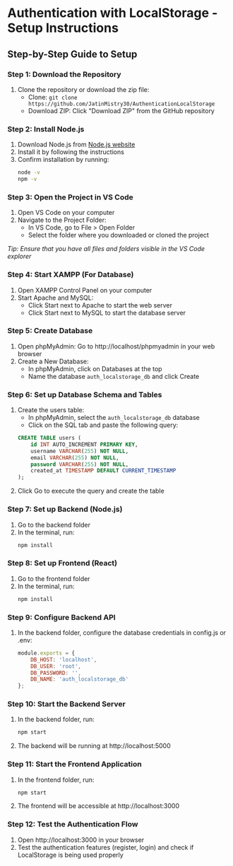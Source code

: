 # Authentication with LocalStorage - Setup Instructions

## Step-by-Step Guide to Setup

### Step 1: Download the Repository
1. Clone the repository or download the zip file:
   - Clone: `git clone https://github.com/JatinMistry30/AuthenticationLocalStorage`
   - Download ZIP: Click "Download ZIP" from the GitHub repository

### Step 2: Install Node.js
1. Download Node.js from [Node.js website](https://nodejs.org/)
2. Install it by following the instructions
3. Confirm installation by running:
   ```bash
   node -v
   npm -v
   ```

### Step 3: Open the Project in VS Code
1. Open VS Code on your computer
2. Navigate to the Project Folder:
   - In VS Code, go to File > Open Folder
   - Select the folder where you downloaded or cloned the project
   
*Tip: Ensure that you have all files and folders visible in the VS Code explorer*

### Step 4: Start XAMPP (For Database)
1. Open XAMPP Control Panel on your computer
2. Start Apache and MySQL:
   - Click Start next to Apache to start the web server
   - Click Start next to MySQL to start the database server

### Step 5: Create Database
1. Open phpMyAdmin: Go to http://localhost/phpmyadmin in your web browser
2. Create a New Database:
   - In phpMyAdmin, click on Databases at the top
   - Name the database `auth_localstorage_db` and click Create

### Step 6: Set up Database Schema and Tables
1. Create the users table:
   - In phpMyAdmin, select the `auth_localstorage_db` database
   - Click on the SQL tab and paste the following query:
   ```sql
   CREATE TABLE users (
       id INT AUTO_INCREMENT PRIMARY KEY,
       username VARCHAR(255) NOT NULL,
       email VARCHAR(255) NOT NULL,
       password VARCHAR(255) NOT NULL,
       created_at TIMESTAMP DEFAULT CURRENT_TIMESTAMP
   );
   ```
2. Click Go to execute the query and create the table

### Step 7: Set up Backend (Node.js)
1. Go to the backend folder
2. In the terminal, run:
   ```bash
   npm install
   ```

### Step 8: Set up Frontend (React)
1. Go to the frontend folder
2. In the terminal, run:
   ```bash
   npm install
   ```

### Step 9: Configure Backend API
1. In the backend folder, configure the database credentials in config.js or .env:
   ```javascript
   module.exports = {
       DB_HOST: 'localhost',
       DB_USER: 'root',
       DB_PASSWORD: '',
       DB_NAME: 'auth_localstorage_db'
   };
   ```

### Step 10: Start the Backend Server
1. In the backend folder, run:
   ```bash
   npm start
   ```
2. The backend will be running at http://localhost:5000

### Step 11: Start the Frontend Application
1. In the frontend folder, run:
   ```bash
   npm start
   ```
2. The frontend will be accessible at http://localhost:3000

### Step 12: Test the Authentication Flow
1. Open http://localhost:3000 in your browser
2. Test the authentication features (register, login) and check if LocalStorage is being used properly
